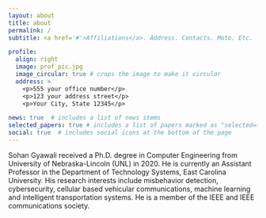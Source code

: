 ```yaml
---
layout: about
title: about
permalink: /
subtitle: <a href='#'>Affiliations</a>. Address. Contacts. Moto. Etc.

profile:
  align: right
  image: prof_pic.jpg
  image_circular: true # crops the image to make it circular
  address: >
    <p>555 your office number</p>
    <p>123 your address street</p>
    <p>Your City, State 12345</p>

news: true  # includes a list of news items
selected_papers: true # includes a list of papers marked as "selected={true}"
social: true  # includes social icons at the bottom of the page
---
```

Sohan Gyawali received a Ph.D. degree in Computer Engineering from University of Nebraska-Lincoln (UNL) in 2020. He is currently an Assistant Professor in the Department of Technology Systems, East Carolina University. His research interests include misbehavior detection, cybersecurity, cellular based vehicular communications, machine learning and intelligent transportation systems. He is a member of the IEEE and IEEE communications society.
